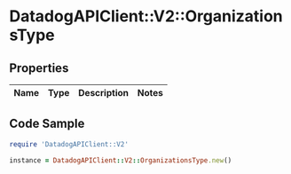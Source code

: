 # DatadogAPIClient::V2::OrganizationsType

## Properties

Name | Type | Description | Notes
------------ | ------------- | ------------- | -------------

## Code Sample

```ruby
require 'DatadogAPIClient::V2'

instance = DatadogAPIClient::V2::OrganizationsType.new()
```


